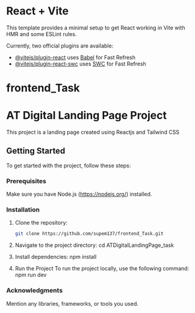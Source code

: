 # React + Vite

This template provides a minimal setup to get React working in Vite with HMR and some ESLint rules.

Currently, two official plugins are available:

- [@vitejs/plugin-react](https://github.com/vitejs/vite-plugin-react/blob/main/packages/plugin-react/README.md) uses [Babel](https://babeljs.io/) for Fast Refresh
- [@vitejs/plugin-react-swc](https://github.com/vitejs/vite-plugin-react-swc) uses [SWC](https://swc.rs/) for Fast Refresh
# frontend_Task

# AT Digital Landing Page Project

This project is a landing page created using Reactjs and Tailwind CSS

## Getting Started

To get started with the project, follow these steps:

### Prerequisites

Make sure you have Node.js (https://nodejs.org/) installed.

### Installation

1. Clone the repository:

   ```bash
   git clone https://github.com/supem137/frontend_Task.git
   
2. Navigate to the project directory:
   cd ATDigitalLandingPage_task

3. Install dependencies:
   npm install

4. Run the Project
   To run the project locally, use the following command:
   npm run dev

### Acknowledgments
Mention any libraries, frameworks, or tools you used.
